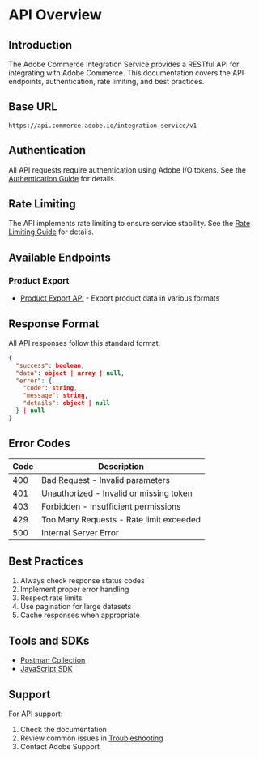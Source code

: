 # API Overview

## Introduction

The Adobe Commerce Integration Service provides a RESTful API for integrating with Adobe Commerce. This documentation covers the API endpoints, authentication, rate limiting, and best practices.

## Base URL

```
https://api.commerce.adobe.io/integration-service/v1
```

## Authentication

All API requests require authentication using Adobe I/O tokens. See the [Authentication Guide](authentication/overview.md) for details.

## Rate Limiting

The API implements rate limiting to ensure service stability. See the [Rate Limiting Guide](rate-limiting/overview.md) for details.

## Available Endpoints

### Product Export
- [Product Export API](endpoints/product-export.md) - Export product data in various formats

## Response Format

All API responses follow this standard format:

```json
{
  "success": boolean,
  "data": object | array | null,
  "error": {
    "code": string,
    "message": string,
    "details": object | null
  } | null
}
```

## Error Codes

| Code | Description |
|------|-------------|
| 400  | Bad Request - Invalid parameters |
| 401  | Unauthorized - Invalid or missing token |
| 403  | Forbidden - Insufficient permissions |
| 429  | Too Many Requests - Rate limit exceeded |
| 500  | Internal Server Error |

## Best Practices

1. Always check response status codes
2. Implement proper error handling
3. Respect rate limits
4. Use pagination for large datasets
5. Cache responses when appropriate

## Tools and SDKs

- [Postman Collection](https://github.com/adobe/commerce-integration-service/tree/main/tools/postman)
- [JavaScript SDK](https://github.com/adobe/commerce-integration-sdk-js)

## Support

For API support:
1. Check the documentation
2. Review common issues in [Troubleshooting](../maintenance/troubleshooting.md)
3. Contact Adobe Support 